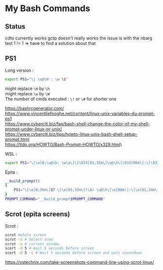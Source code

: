 # My Bash Commands

## Status

cdto currently works
gctp doesn't really works the issue is with the nbarg test
    1 != 1 => have to find a solution about that

## PS1

Long version :

```sh
export PS1="\j \u@\H : \w \$"
```

might replace ``\H`` by ``\h``\
might replace `\w` by `\W`\
The number of cmds executed : `\!` or `\#` for shorter one

<https://bashrcgenerator.com/>\
<https://www.vincentliefooghe.net/content/linux-unix-variables-du-prompt-ps1>\
<https://www.cyberciti.biz/faq/bash-shell-change-the-color-of-my-shell-prompt-under-linux-or-unix/>\
<https://www.cyberciti.biz/tips/howto-linux-unix-bash-shell-setup-prompt.html>\
<https://tldp.org/HOWTO/Bash-Prompt-HOWTO/x329.html>\

WSL :

```sh
export PS1="\[\e]0;\u@\h: \w\a\]\[\033[01;32m\]\u@\h\[\033[00m\]:\[\033[01;34m\]\w\[\033[00m\]\$"
```
Epita :
```sh
__build_prompt()
{
    PS1="\[\e[0;36m\]$? \[\e[01;32m\](\A) \u@\h\[\e[00m\]:\[\e[01;34m\]\w\[\e[00m\]\n\[\e[01;31m\]\j\[\e[00m\]$ "
}
PROMPT_COMMAND="__build_prompt$PROMPT_COMMAND"
```




## Scrot (epita screens)

Scrot :

```sh
scrot #whole screen
scrot -s # Select area
scrot -u # current window
scort -d 5 # Wait 5 seconds before screen
scort -d 5 -c # Wait 5 seconds before screen and puts countdown
```

<https://ostechnix.com/take-screenshots-command-line-using-scrot-linux/>
